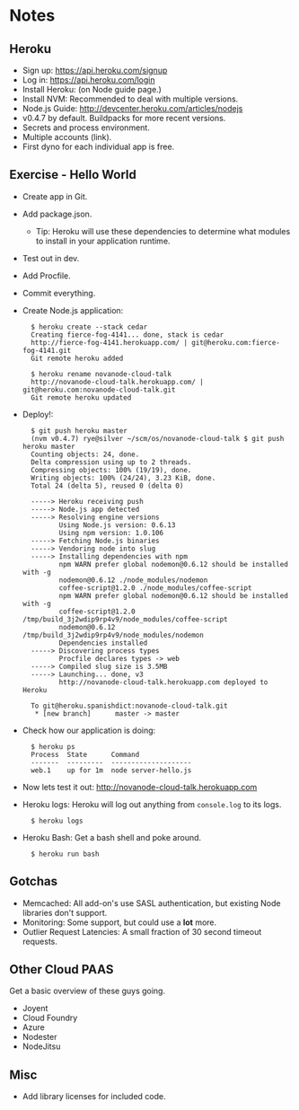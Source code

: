 Notes
=====

Heroku
------
* Sign up: https://api.heroku.com/signup
* Log in: https://api.heroku.com/login
* Install Heroku: (on Node guide page.)
* Install NVM: Recommended to deal with multiple versions.
* Node.js Guide: http://devcenter.heroku.com/articles/nodejs
* v0.4.7 by default. Buildpacks for more recent versions.
* Secrets and process environment.
* Multiple accounts (link).
* First dyno for each individual app is free.

Exercise - Hello World
----------------------
* Create app in Git.
* Add package.json.
    * Tip: Heroku will use these dependencies to determine what
      modules to install in your application runtime.
* Test out in dev.
* Add Procfile.
* Commit everything.
* Create Node.js application:

        $ heroku create --stack cedar
        Creating fierce-fog-4141... done, stack is cedar
        http://fierce-fog-4141.herokuapp.com/ | git@heroku.com:fierce-fog-4141.git
        Git remote heroku added

        $ heroku rename novanode-cloud-talk
        http://novanode-cloud-talk.herokuapp.com/ | git@heroku.com:novanode-cloud-talk.git
        Git remote heroku updated

* Deploy!:

        $ git push heroku master
        (nvm v0.4.7) rye@silver ~/scm/os/novanode-cloud-talk $ git push heroku master
        Counting objects: 24, done.
        Delta compression using up to 2 threads.
        Compressing objects: 100% (19/19), done.
        Writing objects: 100% (24/24), 3.23 KiB, done.
        Total 24 (delta 5), reused 0 (delta 0)

        -----> Heroku receiving push
        -----> Node.js app detected
        -----> Resolving engine versions
               Using Node.js version: 0.6.13
               Using npm version: 1.0.106
        -----> Fetching Node.js binaries
        -----> Vendoring node into slug
        -----> Installing dependencies with npm
               npm WARN prefer global nodemon@0.6.12 should be installed with -g
               nodemon@0.6.12 ./node_modules/nodemon
               coffee-script@1.2.0 ./node_modules/coffee-script
               npm WARN prefer global nodemon@0.6.12 should be installed with -g
               coffee-script@1.2.0 /tmp/build_3j2wdip9rp4v9/node_modules/coffee-script
               nodemon@0.6.12 /tmp/build_3j2wdip9rp4v9/node_modules/nodemon
               Dependencies installed
        -----> Discovering process types
               Procfile declares types -> web
        -----> Compiled slug size is 3.5MB
        -----> Launching... done, v3
               http://novanode-cloud-talk.herokuapp.com deployed to Heroku

        To git@heroku.spanishdict:novanode-cloud-talk.git
         * [new branch]      master -> master

* Check how our application is doing:

        $ heroku ps
        Process  State      Command
        -------  ---------  --------------------
        web.1    up for 1m  node server-hello.js

* Now lets test it out: http://novanode-cloud-talk.herokuapp.com

* Heroku logs: Heroku will log out anything from `console.log` to its logs.

        $ heroku logs

* Heroku Bash: Get a bash shell and poke around.

        $ heroku run bash

Gotchas
-------
* Memcached: All add-on's use SASL authentication, but existing Node libraries
  don't support.
* Monitoring: Some support, but could use a **lot** more.
* Outlier Request Latencies: A small fraction of 30 second timeout requests.


Other Cloud PAAS
----------------
Get a basic overview of these guys going.

* Joyent
* Cloud Foundry
* Azure
* Nodester
* NodeJitsu

Misc
----
* Add library licenses for included code.
